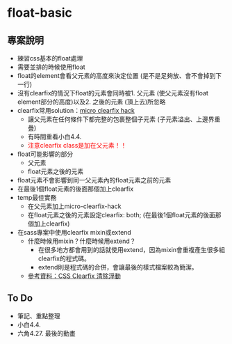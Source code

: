 # float-basic

## 專案說明
- 練習css基本的float處理
- 需要並排的時候使用float
- float的element會看父元素的高度來決定位置 (是不是足夠放、會不會掉到下一行)
- 沒有clearfix的情況下float的元素會同時被1. 父元素 (使父元素沒有float element部分的高度)以及2. 之後的元素 (頂上去)所忽略
- clearfix常用solution：[micro clearfix hack](http://nicolasgallagher.com/micro-clearfix-hack/)
    - 讓父元素在任何條件下都完整的包裹整個子元素 (子元素溢出、上邊界重疊)
    - 有時間重看小白4.4.
    - <font color=red>注意clearfix class是加在父元素！！</font>
- float可能影響的部分
    - 父元素
    - float元素之後的元素
- float元素不會影響到同一父元素內的float元素之前的元素
- 在最後1個float元素的後面那個加上clearfix
- temp最佳實務
    - 在父元素加上micro-clearfix-hack
    - 在float元素之後的元素設定clearfix: both; (在最後1個float元素的後面那個加上clearfix)
- 在sass專案中使用clearfix mixin或extend
    - 什麼時候用mixin？什麼時候用extend？
        - 在很多地方都會用到的話就使用extend，因為mixin會重複產生很多組clearfix的程式碼。
        - extend則是程式碼的合併，會讓最後的樣式檔案較為簡潔。
    - [參考資料：CSS Clearfix 清除浮動](http://kgl.idv.tw/2014/11/17/css-clearfix-%E6%B8%85%E9%99%A4%E6%B5%AE%E5%8B%95/)

## To Do
- 筆記、重點整理
- 小白4.4.
- 六角4.27. 最後的動畫
